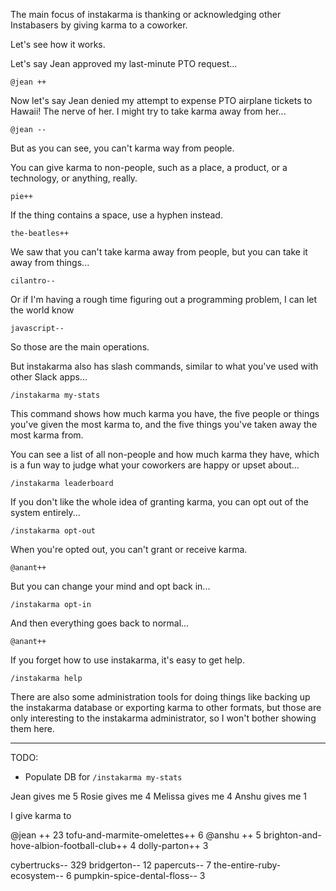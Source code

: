 The main focus of instakarma is thanking or acknowledging other Instabasers by giving karma to a coworker.

Let's see how it works.

Let's say Jean approved my last-minute PTO request...

    @jean ++

Now let's say Jean denied my attempt to expense PTO airplane tickets to Hawaii! The nerve of her. I might try to take karma away from her...

    @jean --

But as you can see, you can't karma way from people.

You can give karma to non-people, such as a place, a product, or a technology, or anything, really.

    pie++

If the thing contains a space, use a hyphen instead.

    the-beatles++

We saw that you can't take karma away from people, but you can take it away from things...

    cilantro--

Or if I'm having a rough time figuring out a programming problem, I can let the world know

    javascript--

So those are the main operations.

But instakarma also has slash commands, similar to what you've used with other Slack apps...

    /instakarma my-stats

This command shows how much karma you have, the five people or things you've given the most karma to, and the five things you've taken away the most karma from.

You can see a list of all non-people and how much karma they have, which is a fun way to judge what your coworkers are happy or upset about...

    /instakarma leaderboard

If you don't like the whole idea of granting karma, you can opt out of the system entirely...

    /instakarma opt-out

When you're opted out, you can't grant or receive karma.

    @anant++

But you can change your mind and opt back in...

    /instakarma opt-in

And then everything goes back to normal...

    @anant++

If you forget how to use instakarma, it's easy to get help.

    /instakarma help

There are also some administration tools for doing things like backing up the instakarma database or exporting karma to other formats, but those are only interesting to the instakarma administrator, so I won't bother showing them here.

---

TODO:

* Populate DB for `/instakarma my-stats`

Jean gives me 5
Rosie gives me 4
Melissa gives me 4
Anshu gives me 1

I give karma to

@jean ++ 23
tofu-and-marmite-omelettes++ 6
@anshu ++ 5
brighton-and-hove-albion-football-club++ 4
dolly-parton++ 3

cybertrucks-- 329
bridgerton-- 12
papercuts-- 7
the-entire-ruby-ecosystem-- 6
pumpkin-spice-dental-floss-- 3
